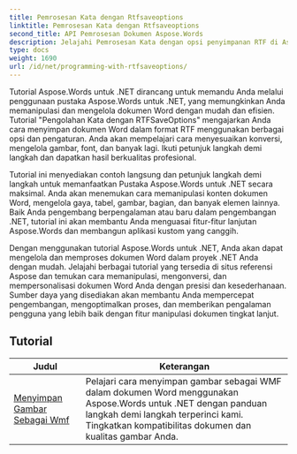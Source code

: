 ```yaml
---
title: Pemrosesan Kata dengan Rtfsaveoptions
linktitle: Pemrosesan Kata dengan Rtfsaveoptions
second_title: API Pemrosesan Dokumen Aspose.Words
description: Jelajahi Pemrosesan Kata dengan opsi penyimpanan RTF di Aspose.Words untuk .NET. Pelajari cara menyimpan dan menyesuaikan dokumen RTF dengan tutorial langkah demi langkah dan contoh kode C#.
type: docs
weight: 1690
url: /id/net/programming-with-rtfsaveoptions/
---
```

Tutorial Aspose.Words untuk .NET dirancang untuk memandu Anda melalui penggunaan pustaka Aspose.Words untuk .NET, yang memungkinkan Anda memanipulasi dan mengelola dokumen Word dengan mudah dan efisien. Tutorial "Pengolahan Kata dengan RTFSaveOptions" mengajarkan Anda cara menyimpan dokumen Word dalam format RTF menggunakan berbagai opsi dan pengaturan. Anda akan mempelajari cara menyesuaikan konversi, mengelola gambar, font, dan banyak lagi. Ikuti petunjuk langkah demi langkah dan dapatkan hasil berkualitas profesional.

Tutorial ini menyediakan contoh langsung dan petunjuk langkah demi langkah untuk memanfaatkan Pustaka Aspose.Words untuk .NET secara maksimal. Anda akan menemukan cara memanipulasi konten dokumen Word, mengelola gaya, tabel, gambar, bagian, dan banyak elemen lainnya. Baik Anda pengembang berpengalaman atau baru dalam pengembangan .NET, tutorial ini akan membantu Anda menguasai fitur-fitur lanjutan Aspose.Words dan membangun aplikasi kustom yang canggih.

Dengan menggunakan tutorial Aspose.Words untuk .NET, Anda akan dapat mengelola dan memproses dokumen Word dalam proyek .NET Anda dengan mudah. Jelajahi berbagai tutorial yang tersedia di situs referensi Aspose dan temukan cara memanipulasi, mengonversi, dan mempersonalisasi dokumen Word Anda dengan presisi dan kesederhanaan. Sumber daya yang disediakan akan membantu Anda mempercepat pengembangan, mengoptimalkan proses, dan memberikan pengalaman pengguna yang lebih baik dengan fitur manipulasi dokumen tingkat lanjut.

 ## Tutorial
| Judul | Keterangan |
| --- | --- |
| [Menyimpan Gambar Sebagai Wmf](./saving-images-as-wmf/) | Pelajari cara menyimpan gambar sebagai WMF dalam dokumen Word menggunakan Aspose.Words untuk .NET dengan panduan langkah demi langkah terperinci kami. Tingkatkan kompatibilitas dokumen dan kualitas gambar Anda. |